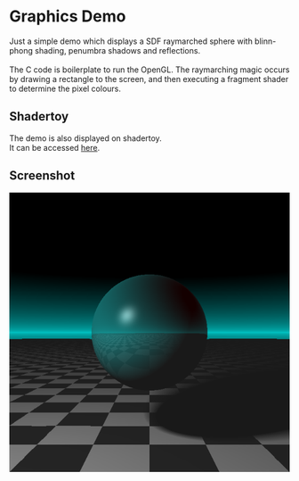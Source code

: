 # Graphics Demo
Just a simple demo which displays a SDF raymarched sphere with blinn-phong shading, penumbra shadows and reflections.<br><br>
The C code is boilerplate to run the OpenGL. The raymarching magic occurs by drawing a rectangle to the screen, and then executing a fragment shader to determine the pixel colours.

## Shadertoy

The demo is also displayed on shadertoy.<br>
It can be accessed [here](https://www.shadertoy.com/view/MtycDV).

## Screenshot

![Screenshot of shader in action](https://raw.githubusercontent.com/Balajanovski/graphics-demo/master/screenshot.png)<br>
